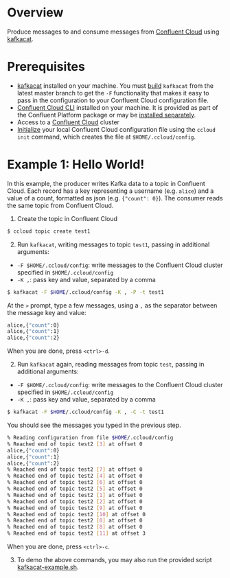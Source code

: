 # Overview

Produce messages to and consume messages from [Confluent Cloud](https://www.confluent.io/confluent-cloud/) using [kafkacat](https://github.com/edenhill/kafkacat).


# Prerequisites

* [kafkacat](https://github.com/edenhill/kafkacat) installed on your machine.  You must [build](https://github.com/edenhill/kafkacat#build) `kafkacat` from the latest master branch to get the `-F` functionality that makes it easy to pass in the configuration to your Confluent Cloud configuration file.
* [Confluent Cloud CLI](https://docs.confluent.io/current/cloud/cli/install.html) installed on your machine. It is provided as part of the Confluent Platform package or may be [installed separately](https://docs.confluent.io/current/cloud/cli/install.html).
* Access to a [Confluent Cloud](https://www.confluent.io/confluent-cloud/) cluster
* [Initialize](https://docs.confluent.io/current/cloud/cli/multi-cli.html#connect-ccloud-cli-to-a-cluster) your local Confluent Cloud configuration file using the `ccloud init` command, which creates the file at `$HOME/.ccloud/config`.


# Example 1: Hello World!

In this example, the producer writes Kafka data to a topic in Confluent Cloud. 
Each record has a key representing a username (e.g. `alice`) and a value of a count, formatted as json (e.g. `{"count": 0}`).
The consumer reads the same topic from Confluent Cloud.

1. Create the topic in Confluent Cloud

```bash
$ ccloud topic create test1
```

2. Run `kafkacat`, writing messages to topic `test1`, passing in additional arguments:

* `-F $HOME/.ccloud/config`: write messages to the Confluent Cloud cluster specified in `$HOME/.ccloud/config`
* `-K ,`: pass key and value, separated by a comma

```bash
$ kafkacat -F $HOME/.ccloud/config -K , -P -t test1
```

At the `>` prompt, type a few messages, using a `,` as the separator between the message key and value:

```bash
alice,{"count":0}
alice,{"count":1}
alice,{"count":2}
```

When you are done, press `<ctrl>-d`.

2. Run `kafkacat` again, reading messages from topic `test`, passing in additional arguments:

* `-F $HOME/.ccloud/config`: write messages to the Confluent Cloud cluster specified in `$HOME/.ccloud/config`
* `-K ,`: pass key and value, separated by a comma

```bash
$ kafkacat -F $HOME/.ccloud/config -K , -C -t test1
```

You should see the messages you typed in the previous step.

```bash
% Reading configuration from file $HOME/.ccloud/config
% Reached end of topic test2 [3] at offset 0
alice,{"count":0}
alice,{"count":1}
alice,{"count":2}
% Reached end of topic test2 [7] at offset 0
% Reached end of topic test2 [4] at offset 0
% Reached end of topic test2 [6] at offset 0
% Reached end of topic test2 [5] at offset 0
% Reached end of topic test2 [1] at offset 0
% Reached end of topic test2 [2] at offset 0
% Reached end of topic test2 [9] at offset 0
% Reached end of topic test2 [10] at offset 0
% Reached end of topic test2 [0] at offset 0
% Reached end of topic test2 [8] at offset 0
% Reached end of topic test2 [11] at offset 3
```

When you are done, press `<ctrl>-c`.

3. To demo the above commands, you may also run the provided script [kafkacat-example.sh](kafkacat-example.sh).
